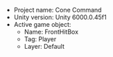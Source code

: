 <!-- UNITY CODE ASSIST INSTRUCTIONS START -->
- Project name: Cone Command
- Unity version: Unity 6000.0.45f1
- Active game object:
  - Name: FrontHitBox
  - Tag: Player
  - Layer: Default
<!-- UNITY CODE ASSIST INSTRUCTIONS END -->